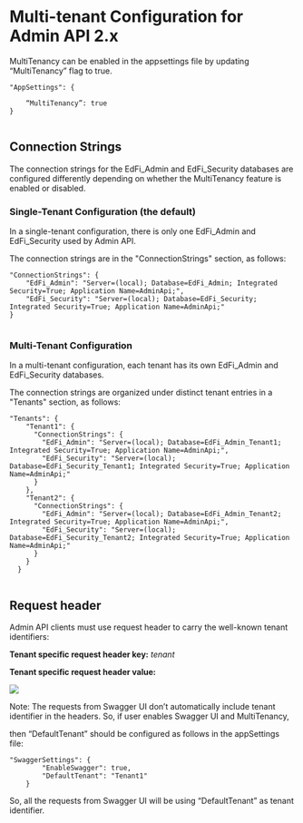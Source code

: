 # Multi-tenant Configuration for Admin API 2.x

MultiTenancy can be enabled in the appsettings file by updating “MultiTenancy” flag to true.

```
"AppSettings": {
     
	“MultiTenancy”: true
}


```

## Connection Strings

The connection strings for the EdFi\_Admin and EdFi\_Security databases are configured differently depending on whether the MultiTenancy feature is enabled or disabled.

### Single-Tenant Configuration (the default)

In a single-tenant configuration, there is only one EdFi\_Admin and EdFi\_Security used by Admin API.

The connection strings are in the "ConnectionStrings" section, as follows:

```
"ConnectionStrings": {
    "EdFi_Admin": "Server=(local); Database=EdFi_Admin; Integrated Security=True; Application Name=AdminApi;",
    "EdFi_Security": "Server=(local); Database=EdFi_Security; Integrated Security=True; Application Name=AdminApi;"
}


```

### Multi-Tenant Configuration

In a multi-tenant configuration, each tenant has its own EdFi\_Admin and EdFi\_Security databases.

The connection strings are organized under distinct tenant entries in a "Tenants" section, as follows:

```
"Tenants": {
    "Tenant1": {
      "ConnectionStrings": {
        "EdFi_Admin": "Server=(local); Database=EdFi_Admin_Tenant1; Integrated Security=True; Application Name=AdminApi;",
        "EdFi_Security": "Server=(local); Database=EdFi_Security_Tenant1; Integrated Security=True; Application Name=AdminApi;"
      }
    },
    "Tenant2": {
      "ConnectionStrings": {
        "EdFi_Admin": "Server=(local); Database=EdFi_Admin_Tenant2; Integrated Security=True; Application Name=AdminApi;",
        "EdFi_Security": "Server=(local); Database=EdFi_Security_Tenant2; Integrated Security=True; Application Name=AdminApi;"
      }
    }
  }


```

## Request header

Admin API clients must use request header to carry the well-known tenant identifiers:

**Tenant specific request header key:** *tenant*

**Tenant specific request header value:** *<Tenant-Id>*

![](./attachments/image-2024-1-15_18-3-15-1.png)

Note: The requests from Swagger UI don’t automatically include tenant identifier in the headers. So, if user enables Swagger UI and MultiTenancy,

then “DefaultTenant” should be configured as follows in the appSettings file:

```
"SwaggerSettings": {
        "EnableSwagger": true,
        "DefaultTenant": "Tenant1"
    }
```

So, all the requests from Swagger UI will be using “DefaultTenant” as tenant identifier.